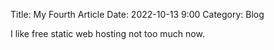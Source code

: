 Title: My Fourth Article
Date: 2022-10-13 9:00
Category: Blog

I like free static web hosting not too much now.
